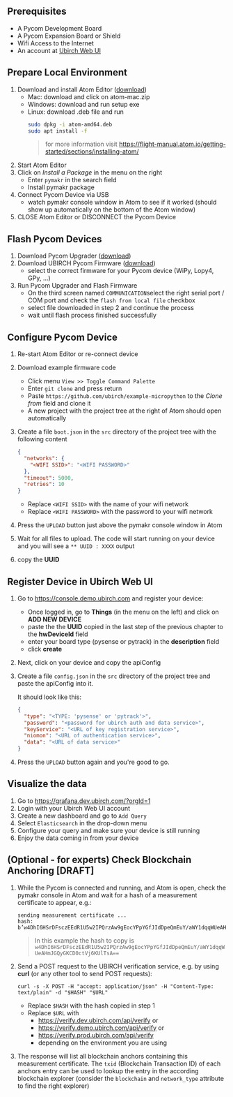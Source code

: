 ## Prerequisites
* A Pycom Development Board
* A Pycom Expansion Board or Shield
* Wifi Access to the Internet
* An account at [Ubirch Web UI](https://console.demo.ubirch.com)

## Prepare Local Environment
1. Download and install Atom Editor ([download](https://atom.io/))
    * Mac: download and click on atom-mac.zip
    * Windows: download and run setup exe
    * Linux: download .deb file and run
      ```bash
      sudo dpkg -i atom-amd64.deb
      sudo apt install -f
      ```
      > for more information visit https://flight-manual.atom.io/getting-started/sections/installing-atom/
1. Start Atom Editor
1. Click on *Install a Package* in the menu on the right
     * Enter `pymakr` in the search field
     * Install pymakr package
1. Connect Pycom Device via USB
    * watch pymakr console window in Atom to see if it worked (should show up automatically on the bottom of the Atom window)
1. CLOSE Atom Editor or DISCONNECT the Pycom Device

## Flash Pycom Devices
1. Download Pycom Upgrader ([download](https://pycom.io/downloads/))
1. Download UBIRCH Pycom Firmware ([download](https://github.com/ubirch/example-micropython/releases/tag/pybytes-ed25519))
    * select the correct firmware for your Pycom device (WiPy, Lopy4, GPy, ...)
1. Run Pycom Upgrader and Flash Firmware
    * On the third screen named `COMMUNICATION`select the right serial port / COM port and check the `flash from local file` checkbox
    * select file downloaded in step 2 and continue the process
    * wait until flash process finished successfully

## Configure Pycom Device
1. Re-start Atom Editor or re-connect device
1. Download example firmware code
    * Click menu `View >> Toggle Command Palette`
    * Enter `git clone` and press return
    * Paste `https://github.com/ubirch/example-micropython` to the *Clone from* field and clone it
    * A new project with the project tree at the right of Atom should open automatically

1. Create a file `boot.json` in the `src` directory of the project tree with the following content
    ```json
    {
      "networks": {
        "<WIFI SSID>": "<WIFI PASSWORD>"
      },
      "timeout": 5000,
      "retries": 10
    }
    ```
    * Replace `<WIFI SSID>` with the name of your wifi network
    * Replace `<WIFI PASSWORD>` with the password to your wifi network
1. Press the `UPLOAD` button just above the pymakr console window in Atom
1. Wait for all files to upload. The code will start running on your device and you will see a `** UUID : XXXX` output
1. copy the **UUID**

## Register Device in Ubirch Web UI
1. Go to https://console.demo.ubirch.com and register your device:
    * Once logged in, go to **Things** (in the menu on the left) and click on **ADD NEW DEVICE**
    * paste the the **UUID** copied in the last step of the previous chapter to the **hwDeviceId** field
    * enter your board type (pysense or pytrack) in the **description** field
    * click **create**
1. Next, click on your device and copy the apiConfig
1. Create a file `config.json` in the `src` directory of the project tree and paste the apiConfig into it.

   It should look like this:
    ```json
    {
      "type": "<TYPE: 'pysense' or 'pytrack'>",
      "password": "<password for ubirch auth and data service>",
      "keyService": "<URL of key registration service>",
      "niomon": "<URL of authentication service>",
      "data": "<URL of data service>"
    }
    ```
1. Press the `UPLOAD` button again and you're good to go. 

## Visualize the data
1. Go to https://grafana.dev.ubirch.com/?orgId=1
1. Login with your Ubirch Web UI account
1. Create a new dashboard and go to `Add Query`
1. Select `Elasticsearch` in the drop-down menu 
1. Configure your query and make sure your device is still running
1. Enjoy the data coming in from your device

## (Optional - for experts) Check Blockchain Anchoring [DRAFT]
1. While the Pycom is connected and running, and Atom is open, check the pymakr console in Atom and wait for a hash of a measurement certificate to appear, e.g.:
    ```
    sending measurement certificate ...
    hash: b’w4DhI6HSrDFsczEEdR1U5w2IPQrzAw9gEocYPpYGfJIdDpeQmEuY/aWY1dqqWUeAHmJGQyGKCD0ctVj6KUlTsA==’
    ```
    > In this example the hash to copy is `w4DhI6HSrDFsczEEdR1U5w2IPQrzAw9gEocYPpYGfJIdDpeQmEuY/aWY1dqqWUeAHmJGQyGKCD0ctVj6KUlTsA==`

1. Send a POST request to the UBIRCH verification service, e.g. by using **curl** (or any other tool to send POST requests):
    ```
    curl -s -X POST -H "accept: application/json" -H "Content-Type: text/plain" -d "$HASH" "$URL"
    ```
    * Replace `$HASH` with the hash copied in step 1
    * Replace `$URL` with
        * https://verify.dev.ubirch.com/api/verify or
        * https://verify.demo.ubirch.com/api/verify or
        * https://verify.prod.ubirch.com/api/verify
        * depending on the environment you are using

1. The response will list all blockchain anchors containing this measurement certificate. The `txid` (Blockchain Transaction ID) of each anchors entry can be used to lookup the entry in the according blockchain explorer (consider the `blockchain` and `network_type` attribute to find the right explorer)
